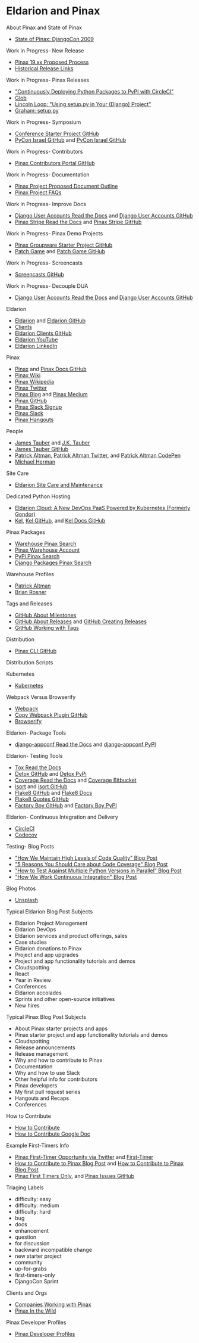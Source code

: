 # Eldarion and Pinax

<!--
https://docs.djangoproject.com/en/2.2/intro/tutorial01/
https://github.com/features/actions/signup

Docs
https://katherinemichel.github.io/pinax/

Mine
https://dashboard.heroku.com/apps/pinax-account-app | pinax-account-app | Heroku
https://pinax-account-app.herokuapp.com/ | example.com [localhost] | pinax-project-account

https://en.wikipedia.org/wiki/Tessellation | Tessellation - Wikipedia

Emmanuel
https://github.com/pinax/pinax-ratings/pull/47 | Add Template tag tests by kasulani · Pull Request #47 · pinax/pinax-ratings


Highest Voted 'pinax' Questions
https://stackoverflow.com/questions/tagged/pinax | Highest Voted 'pinax' Questions - Stack Overflow

Tools used by Eldarion

https://github.com/heckj/pinax_cheat_sheets/blob/master/pagination.markdown | pinax_cheat_sheets/pagination.markdown at master · heckj/pinax_cheat_sheets

Watch- Pinax Hangout
https://www.youtube.com/watch?v=iun7y4hz0gg | Pinax Hangout September 2015: django-user-accounts - YouTube

Pinax Hangouts
https://plus.google.com/115295556556577946862/posts
http://blog.pinaxproject.com/2016/04/19/quick-slack-guide/
http://blog.pinaxproject.com/2015/06/09/how-we-built-blog/
https://www.youtube.com/watch?v=SCGrw1eTRhU
https://plus.google.com/events/c6js77tke600p4ohsablct0bp5o
http://blog.pinaxproject.com/2015/10/12/recap-september-pinax-hangout/
http://blog.pinaxproject.com/2015/11/25/recap-november-pinax-hangout/
http://blog.pinaxproject.com/2016/01/27/recap-january-pinax-hangout/
http://blog.pinaxproject.com/2016/02/09/pinax-hangout-february-2016/

http://pinaxproject.com/pinax/#colophon | Pinax Documentation - Pinax Documentation

https://codecov.io/gh/pinax | Team ⋅ pinax

Hooksets
https://pinax-stripe.readthedocs.io/en/latest/user-guide/settings/#hooksets | Settings & Configuration - Pinax Stripe
-->

<!--
James
https://jktauber.com/2017/05/31/modelling-derivational-morphology/ | Modelling Derivational Morphology | J. K. Tauber
Eldarion
https://jktauber.com/2018/03/05/tour-greek-morphology-part-20/ | A Tour of Greek Morphology: Part 20 | J. K. Tauber
Digital Tolkien
https://digitaltolkien.com/welcome-to-digital-tolkien/ | Welcome to Digital Tolkien | Digital Tolkien
https://buttondown.email/jtauber | Journeyman of Some | Buttondown

https://github.com/deep-philology/dts-viewer | deep-philology/dts-viewer
https://github.com/deep-philology/DeepVocabulary | deep-philology/DeepVocabulary: vocabulary server (mostly for Perseus but also standalone)
https://github.com/deep-philology/DeepVocabulary/wiki/Overview
https://github.com/deep-philology/DeepReader | deep-reader/DeepReader: a highly modular, Vue.js-based framework designed for building online reading environments for deep reading of texts with rich annotations and integrated learning tools
https://github.com/eldarion-client/DeepVocabulary/issues/15#event-1388183712 | better document how to get going locally · Issue #15 · eldarion-client/DeepVocabulary
https://github.com/eldarion-client/DeepVocabulary/milestone/2 | Milestone 2 Milestone


SunoikisisDC
https://github.com/SunoikisisDC/SunoikisisDC-2017-2018/wiki/The-Scaife-Digital-Library-Viewer | The Scaife Digital Library Viewer · SunoikisisDC/SunoikisisDC-2017-2018 Wiki · GitHub
https://www.youtube.com/watch?v=Jp_99HL-Ymg | SunoikisisDC Summer 2019 - Session 14 - YouTube
https://www.dh.uni-leipzig.de/wo/sunoikisisdc/ | SunoikisisDC | Digital Humanities
https://www.youtube.com/watch?v=NFiNYEDxr-0&feature=youtu.be | (1) SunoikisisDC Summer 2018 - Common Session 3 - YouTube
https://github.com/SunoikisisDC/SunoikisisDC-2017-2018/wiki/The-Scaife-Digital-Library-Viewer | The Scaife Digital Library Viewer · SunoikisisDC/SunoikisisDC-2017-2018 Wiki
https://www.youtube.com/watch?v=Jp_99HL-Ymg | SunoikisisDC Summer 2019 - Session 14 - YouTube

https://prometheus.io/ | Prometheus - Monitoring system & time series database
http://www.perseus.tufts.edu/hopper/ | Perseus Digital Library
https://github.com/PerseusDL | PerseusDL
https://twitter.com/PerseusDigLib

"Thrilled that @eldarion is part of a just-announced NEH grant to continue work on the Scaife Viewer."
https://twitter.com/jtauber/status/1161694116637528064

Scaife
https://eldarion.com/blog/2019/06/10/building-scaife-viewer-quickly/ | Building a Scaife Viewer Quickly — Eldarion Blog
https://sites.tufts.edu/perseusupdates/2018/03/19/its-alive-perseus-and-the-scaife-digital-library-viewer/
https://sites.tufts.edu/perseusupdates/2018/03/15/first-version-of-the-scaife-digital-library-viewer-goes-live-building-the-future-while-remembering-a-friend/
https://eldarion.com/blog/2018/02/06/countdown-perseus-50-scaife-launch/ | Countdown to the Perseus 5.0 “Scaife” Launch — Eldarion Blog
https://sites.tufts.edu/perseusupdates/2017/07/22/design-sprint-for-perseus-5-0open-greek-and-latin/ | Design Sprint for Perseus 5.0/Open Greek and Latin » Perseus Digital Library Updates

https://scaife.perseus.org/about/ | Scaife Viewer | About the Scaife Viewer
https://github.com/scaife-viewer
https://github.com/scaife-viewer/scaife-viewer | scaife-viewer/scaife-viewer: new reading environment for version 5.0 of the Perseus Digital Library
https://github.com/scaife-viewer/scaife-background-update | scaife-viewer/scaife-background-update
https://github.com/scaife-viewer/readhomer/issues/13 | (1) sibling extension (e.g. click + above or below lines to load more lines · Issue #13 · scaife-viewer/readhomer
https://github.com/eldarion/scaife-skeleton | eldarion/scaife-skeleton: a layout component library for building Scaife Readers
https://github.com/eldarion/scaife-skeleton/tree/master/src | scaife-skeleton/src at master · eldarion/scaife-skeleton
https://github.com/eldarion/scaife-skeleton/pull/38 | WIP: Packaging by paltman · Pull Request #38 · eldarion/scaife-skeleton

https://twitter.com/jtauber/status/1100952669760430081 | James Tauber on Twitter: "You should see the new Skeleton stuff we've been doing for Scaife! And we'll be at parity with DeepReader soon but with the "Fenway" stuff implemented.… https://t.co/GzndJAsQle"
https://twitter.com/jtauber/status/951742629955371009 | James Tauber on Twitter: "If everyone who uses Perseus 4.0 moves over to Perseus 5.0, it may well be one of the largest (by user count) sites built with @vuejs. There… https://t.co/ENPwiSdRIq"
https://twitter.com/jtauber/status/910149159470149632 | James Tauber on Twitter: "Thrilled to announce that I'll be leading the development of the next version of @PerseusDigLib with the @eldarion team and others"


https://eldarion.com/blog/2018/10/23/loading-global-vue-components/ | Loading Global Vue Components — Eldarion Blog

https://sourceforge.net/p/epidoc/wiki/Home/ | EpiDoc: Epigraphic Documents in TEI XML / Home / Home
https://github.com/diyclassics/perseus-experiments/blob/master/Perseus%20Plaintext%20Poetry.ipynb | perseus-experiments/Perseus Plaintext Poetry.ipynb at master · diyclassics/perseus-experiments

http://capitains.org/ | CapiTainS
https://github.com/Capitains/MyCapytain | Capitains/MyCapytain: CTS And Textual Resources Utility Library for Python 3

https://github.com/ETCBC | Eep Talstra Centre for Bible and Computing
-->

About Pinax and State of Pinax
* [State of Pinax: DjangoCon 2009](https://www.slideshare.net/jtauber/state-of-pinax)

<!--
Eldarion Year in Review blog posts

http://paltman.com/october-2018-review/ | October 2018 Review | Patrick Altman

https://www.slideshare.net/search/slideshow?searchfrom=header&q=pinax&ud=any&ft=all&lang=en&sort=

https://www.slideshare.net/jtauber/how-to-contribute-to-pinax
https://www.slideshare.net/jtauber/state-of-pinax/19-reusable_appquisition_potterpredictions | State of Pinax
https://www.slideshare.net/jtauber/state-of-pinax/33-Sites_Using_Pinax | reusable app quisition potterpredictions

https://www.slideshare.net/pydanny/pinax-introduction
https://www.slideshare.net/pydanny/pinax-tutorial-090909
https://www.slideshare.net/pydanny/pinax-long-tutorial-slides | Pinax Long Tutorial Slides
http://pydanny.blogspot.com/2010/ | pydanny: 2010

https://2016.djangocon.us/schedule/presentation/45/ | Presentation: Building JSON APIs with Django / Pinax
https://speakerdeck.com/brosner/pinax | Building JSON APIs with Django / Pinax // Speaker Deck
https://github.com/pinax/pinax-api | pinax/pinax-api: RESTful API adhering to the JSON:API specification
http://eldarion.com/blog/2016/08/18/eldarions-brian-rosner-speaks-djangocon-us-2016/ | Eldarion's Brian Rosner Speaks At DjangoCon US 2016 — Eldarion Blog

https://groups.google.com/forum/#!forum/pinax-core-dev
https://groups.google.com/forum/#!topic/pinax-users/rtBvRdjd2ZI
https://groups.google.com/forum/#!topic/pinax-business/OOhLDYEYv9c

https://groups.google.com/forum/#!topic/pinax-users/rtBvRdjd2ZI | list of sites using pinax - Google Groups
Sites built with Pinax: https://github.com/pinax/pinax-theme-pinaxproject/blob/master/pinax_theme_pinaxproject/templates/example_sites/home.html

Pinax History
https://www.ericholscher.com/blog/2008/sep/18/getting-started-pinax/ | Getting started with Pinax — Eric Holscher - Surfing in Kansas
https://twitter.com/jtauber/status/1011298082724745218 | James Tauber on Twitter: "Pinax is the open source project I started 10 years ago. This is a great way to learn more about it...… "
http://pinax.hotcluboffrance.com/profiles/jtauber/
-->

Work in Progress- New Release
* [Pinax 19.xx Proposed Process](https://github.com/pinax/pinax/wiki/Pinax-19.xx)
* [Historical Release Links](https://github.com/pinax/pinax/wiki/Historical-Release-Links)

Work in Progress- Pinax Releases
* ["Continuously Deploying Python Packages to PyPI with CircleCI"](https://circleci.com/blog/continuously-deploying-python-packages-to-pypi-with-circleci)
* [Glob](https://docs.python.org/3/library/glob.html#glob.glob)
* [Lincoln Loop: "Using setup.py in Your (Django) Project"](https://lincolnloop.com/blog/using-setuppy-your-django-project)
* [Graham: setup.py](https://github.com/pinax/pinax-starter-projects/pull/56/commits/262c712da313e4ba4ee743654ddad5752d4a0268)

<!--
https://circleci.com/blog/deploying-documentation-to-github-pages-with-continuous-integration/ | Deploying documentation to GitHub Pages with continuous integration - CircleCI
-->

Work in Progress- Symposium
* [Conference Starter Project GitHub](https://github.com/pinax/pinax-starter-projects/wiki/Conference-Starter-Project)
* [PyCon Israel GitHub](https://il.pycon.org/2018) and [PyCon Israel GitHub](https://github.com/eldarion/pycon-israel)

<!--
https://github.com/pinax/symposion/wiki/Apps-Phase-Grid

https://registrasion.readthedocs.io/en/releases-0.1/ | Registrasion — Registrasion 0.1a1 documentation
https://github.com/pinax/symposion/tree/master/docs | symposion/docs at master · pinax/symposion
Symposion Proposals App
https://symposion.readthedocs.io/en/latest/ | Pinax Symposion — Pinax Symposion 0.5dev documentation
http://symposion.readthedocs.io/en/latest/proposals.html | Proposals App — Pinax Symposion 0.5dev documentation
https://web.archive.org/web/20170610082834/http://symposion.readthedocs.io/en/latest/proposals.html | Proposals App — Pinax Symposion 0.5dev documentation
-->

Work in Progress- Contributors
* [Pinax Contributors Portal GitHub](https://github.com/pinax/pinax/wiki/Contributors-Portal)

Work in Progress- Documentation
* [Pinax Project Proposed Document Outline](https://github.com/pinax/pinax/wiki/Proposed-Docs-Outline)
* [Pinax Project FAQs](http://pinaxproject.com/pinax/faq)

Work in Progress- Improve Docs
* [Django User Accounts Read the Docs](http://django-user-accounts.readthedocs.io) and [Django User Accounts GitHub](https://github.com/pinax/django-user-accounts)
* [Pinax Stripe Read the Docs](https://pinax-stripe.readthedocs.io) and [Pinax Stripe GitHub](https://github.com/pinax/pinax-stripe)

<!--
https://github.com/pinax/pinax-theme-bootstrap/pull/133/ | WIP: Convert to Semantic Markup by paltman · Pull Request #133 · pinax/pinax-theme-bootstrap

https://github.com/pinax/pinax-stripe/releases/tag/v4.0.0 | Release 4.0.0 · pinax/pinax-stripe

Stripe
https://www.reddit.com/r/django/comments/7do0uc/pinaxstripe_400_released_stripe_connect_support/ | pinax-stripe 4.0.0 Released - Stripe Connect support lands : django
https://github.com/pinax/pinax-stripe/milestone/11 | Rosie Milestone
-->

Work in Progress- Pinax Demo Projects
* [Pinax Groupware Starter Project GitHub](https://github.com/pinax/pinax-starter-projects/wiki/Groupware-Starter-Project)
* [Patch Game](http://patchgame.pinaxproject.com) and [Patch Game GitHub](https://github.com/pinax/patch-game)

Work in Progress- Screencasts
* [Screencasts GitHub](https://github.com/pinax/screencasts)

Work in Progress- Decouple DUA
* [Django User Accounts Read the Docs](http://django-user-accounts.readthedocs.io) and [Django User Accounts GitHub](https://github.com/pinax/django-user-accounts)

<!--
https://django-user-accounts.readthedocs.io/en/latest/faq.html#what-is-the-difference-between-django-user-accounts-and-django-contrib-auth | FAQ — django-user-accounts 2.0.3 documentation

Onboarding
https://github.com/pinax/pinax/blob/master/docs/how_to_contribute.md | pinax/how_to_contribute.md at master · pinax/pinax

https://www.npmjs.com/package/pinax-images-panel
-->

Eldarion
* [Eldarion](http://eldarion.com) and [Eldarion GitHub](https://github.com/eldarion)
* [Clients](http://eldarion.com/what-we-do)
* [Eldarion Clients GitHub](https://github.com/eldarion-client)
* [Eldarion YouTube](https://www.youtube.com/channel/UCnop70xOY_4dAr4YB9jjlOg)
* [Eldarion LinkedIn](https://www.linkedin.com/company/eldarion)

<!--
https://github.com/orgs/eldarion/teams/developers | Developers · Eldarion, Inc. Discussion
-->

Pinax
* [Pinax](http://pinaxproject.com) and [Pinax Docs GitHub](https://github.com/pinax/pinax/tree/master/docs)
* [Pinax Wiki](https://github.com/pinax/pinax/wiki)
* [Pinax Wikipedia](https://en.wikipedia.org/wiki/Pinax)
* [Pinax Twitter](https://twitter.com/pinaxproject)
* [Pinax Blog](http://blog.pinaxproject.com) and [Pinax Medium](https://medium.com/pinax)
* [Pinax GitHub](https://github.com/pinax)
* [Pinax Slack Signup](http://slack.pinaxproject.com)
* [Pinax Slack](https://pinax.slack.com)
* [Pinax Hangouts](https://www.youtube.com/channel/UCAPpNG85GLzUBwzYCjd4raQ)

People
* [James Tauber](http://jtauber.com) and [J.K. Tauber](https://jktauber.com)
* [James Tauber GitHub](https://github.com/jtauber)
* [Patrick Altman](http://paltman.com), [Patrick Altman Twitter](https://twitter.com/paltman), and [Patrick Altman CodePen](https://codepen.io/paltman)
* [Michael Herman](https://mherman.org/) 

Site Care
* [Eldarion Site Care and Maintenance](http://eldarion.com/consulting/django-site-care)

<!--
https://www.youtube.com/watch?v=q6-zh2ZT9HE | How Eldarion Cloud Boosts Productivity of Development Teams - YouTube
-->

Dedicated Python Hosting
* [Eldarion Cloud: A New DevOps PaaS Powered by Kubernetes (Formerly Gondor)](http://eldarion.cloud)
* [Kel](http://www.kelproject.com), [Kel GitHub](https://github.com/kelproject), and [Kel Docs GitHub](https://github.com/kelproject/kel-docs)

<!--
Eldarion Cloud,  Blog and Docs (formerly Gondor)
https://github.com/eldarion-gondor | Gondor
https://blog.eldarion.cloud/ 
http://eldarion-gondor.github.io/docs/#how-tos | Eldarion Cloud Documentation
-->

Pinax Packages
* [Warehouse Pinax Search](https://pypi.org/search/?q=pinax)
* [Pinax Warehouse Account](https://pypi.org/project/Pinax/)
* [PyPi Pinax Search](https://pypi.python.org/pypi?%3Aaction=search&term=pinax&submit=search)
* [Django Packages Pinax Search](https://djangopackages.org/search/?q=pinax)

Warehouse Profiles
* [Patrick Altman](https://pypi.org/user/paltman)
* [Brian Rosner](https://pypi.org/user/brosner)

<!--
Packages
https://pypi.org/project/pinax-likes | pinax-likes · Warehouse (PyPI)
https://pypi.python.org/pypi/pinax-likes/#downloads | pinax-likes 3.0.0 : Python Package Index
https://pypi.python.org/pypi/pinax-documents | pinax-documents 1.0.0 : Python Package Index
-->

Tags and Releases
* [GitHub About Milestones](https://help.github.com/en/articles/about-milestones)
* [GitHub About Releases](https://help.github.com/articles/about-releases) and [GitHub Creating Releases](https://help.github.com/articles/creating-releases)
* [GitHub Working with Tags](https://help.github.com/articles/working-with-tags)

<!--
https://developer.github.com/v3/repos/releases/#create-a-release | Releases | GitHub Developer Guide
-->

Distribution
* [Pinax CLI GitHub](https://github.com/pinax/pinax-cli)

Distribution Scripts

<!--
Starter project explainer
https://github.com/pinax/pinax/blob/61ce21e7bb4e9398bf5be600ac1ddb15936b88a5/docs/pinax_starter_projects.md

Pinax Release Script
https://github.com/pinax/pinax/blob/master/projects.json
https://github.com/pinax/pinax/blob/master/distributions.json | pinax/distributions.json at master · pinax/pinax

Pinax Checker
https://github.com/pinax-archives/pinax-checkers/blob/master/.pylintrc | pinax-checkers/.pylintrc at master · pinax-archives/pinax-checkers

https://github.com/cndn/intelligent-code-completion/blob/edb80a083f481aa30897d5cb91c2bc53708b9ec5/raw_data/45600_check.py | intelligent-code-completion/45600_check.py at edb80a083f481aa30897d5cb91c2bc53708b9ec5 · cndn/intelligent-code-completion
-->

Kubernetes
* [Kubernetes](https://kubernetes.io)

<!--
https://eldarion.com/blog/2018/10/09/setup-guide-django-vue-webpack/ | Setup Guide to Django + Vue with Webpack — Eldarion Blog
https://vuejs.org/ | Vue.js
https://www.browsersync.io/ | Browsersync - Time-saving synchronised browser testing

http://fontawesome.io/ | Font Awesome, the iconic font and CSS toolkit
https://fontawesome.com | Font Awesome 5 | Font Awesome
-->

Webpack Versus Browserify
* [Webpack](https://webpack.js.org)
* [Copy Webpack Plugin GitHub](https://github.com/webpack-contrib/copy-webpack-plugin)
* [Browserify](http://browserify.org)

<!--
https://github.com/pinax/pinax/blob/adding-npm-guidance/docs/quick_start.md
https://github.com/pinax/pinax/tree/adding-npm-guidance

https://github.com/paltman/trying-webpack | paltman/trying-webpack

JavaScript and Node
https://github.com/substack/node-mkdirp
https://www.npmjs.com/package/rimraf
https://github.com/isaacs/rimraf
https://webpack.js.org/concepts/loaders/ | loaders
https://github.com/owais/django-webpack-loader | owais/django-webpack-loader: Transparently use webpack with django
-->

Eldarion- Package Tools
* [django-appconf Read the Docs](https://django-appconf.readthedocs.io) and [django-appconf PyPI](https://pypi.org/project/django-appconf)

<!--
https://github.com/django-compressor/django-appconf | django-compressor/django-appconf: An app to handle configuration defaults of packaged Django apps gracefully

Pinax Related Packages
https://pypi.org/project/django-friendship/ | django-friendship · PyPI
https://github.com/marksweb/django-bleach/ | marksweb/django-bleach: Bleach is a Python module that takes any HTML input, and returns valid, sanitised HTML that contains only an allowed subset of HTML tags, attributes and styles. django-bleach is a Django app that makes using bleach extremely easy.
https://pypi.org/project/Pillow/ | Pillow · PyPI
https://pypi.org/project/six/ | six · PyPI

https://python-markdown.github.io/install/ | Installation — Python-Markdown 3.0.1 documentation
https://pypi.org/simple/markdown/ | Links for Markdown
https://pypi.org/simple/mock/ | Links for mock
https://pypi.org/project/required/ | required · PyPI
https://pypi.org/project/certifi/ | certifi · PyPI
-->

Eldarion- Testing Tools
* [Tox Read the Docs](https://tox.readthedocs.org)
* [Detox GitHub](https://github.com/tox-dev/detox) and [Detox PyPi](https://pypi.python.org/pypi/detox)
* [Coverage Read the Docs](http://coverage.readthedocs.org) and [Coverage Bitbucket](https://bitbucket.org/ned/coveragepy)
* [isort](http://isort.readthedocs.io) and [isort GitHub](https://github.com/timothycrosley/isort)
* [Flake8 GitHub](https://gitlab.com/pycqa/flake8) and [Flake8 Docs](http://flake8.pycqa.org)
* [Flake8 Quotes GitHub](https://github.com/zheller/flake8-quotes)
* [Factory Boy GitHub](https://github.com/FactoryBoy/factory_boy) and [Factory Boy PyPI](https://pypi.python.org/pypi/factory_boy)

<!--
https://github.com/tzangms/django-bootstrap-form | tzangms/django-bootstrap-form: Twitter Bootstrap for Django Form

https://github.com/pinax/pinax-blog/issues/117 | Markdown 3.0 installation causes startup exception · Issue #117 · pinax/pinax-blog

pytz
https://pypi.org/project/pytz/ | pytz · PyPI
-->

Eldarion- Continuous Integration and Delivery
* [CircleCI](https://circleci.com)
* [Codecov](https://codecov.io)

Testing- Blog Posts
* ["How We Maintain High Levels of Code Quality" Blog Post](http://eldarion.com/blog/2017/10/17/how-we-maintain-high-levels-code-quality)
* ["5 Reasons You Should Care about Code Coverage" Blog Post](http://eldarion.com/blog/2017/07/13/5-reasons-you-should-care-about-code-coverage)
* ["How to Test Against Multiple Python Versions in Parallel" Blog Post](http://blog.pinaxproject.com/2015/12/08/how-test-against-multiple-python-versions-parallel)
* ["How We Work Continuous Integration" Blog Post](https://eldarion.com/blog/2014/06/03/how-we-work-continuous-integration/)

Blog Photos
* [Unsplash](https://unsplash.com)

Typical Eldarion Blog Post Subjects
* Eldarion Project Management
* Eldarion DevOps
* Eldarion services and product offerings, sales
* Case studies
* Eldarion donations to Pinax
* Project and app upgrades
* Project and app functionality tutorials and demos
* Cloudspotting
* React 
* Year in Review
* Conferences
* Eldarion accolades
* Sprints and other open-source initiatives
* New hires

Typical Pinax Blog Post Subjects
* About Pinax starter projects and apps
* Pinax starter project and app functionality tutorials and demos
* Cloudspotting
* Release announcements
* Release management
* Why and how to contribute to Pinax
* Documentation
* Why and how to use Slack
* Other helpful info for contributors
* Pinax developers
* My first pull request series
* Hangouts and Recaps
* Conferences

How to Contribute
* [How to Contribute](http://pinaxproject.com/pinax/how_to_contribute)
* [How to Contribute Google Doc](https://docs.google.com/document/d/1f9hPTw3nelWy7nxaDawWP7EUl4QyeGeC4BNYeb4iWhU/edit)

<!--
http://blog.pinaxproject.com/2016/03/15/writing-better-documentation-and-why-documentation

http://blog.pinaxproject.com/section/community/ | The Pinax Project Blog | The Pinax Project Blog

https://github.com/search?utf8=%E2%9C%93&q=org%3Apinax+label%3A%22up-for-grabs%22&type= | Search · org:pinax label:"up-for-grabs"
https://help.github.com/articles/searching-issues-and-pull-requests/ | Searching issues and pull requests - User Documentation
-->

Example First-Timers Info
* [Pinax First-Timer Opportunity via Twitter](https://twitter.com/pinaxproject/status/687318459072446466) and [First-Timer](https://twitter.com/pinaxproject/status/694213861327659008)
* [How to Contribute to Pinax Blog Post](http://pinaxproject.com/pinax/ways_to_contribute) and [How to Contribute to Pinax Blog Post](http://blog.pinaxproject.com/2015/11/10/guide-how-contribute-pinax)
* [Pinax First Timers Only](http://blog.pinaxproject.com/2016/01/11/first-timers-only-and-new-labels), and [Pinax Issues GitHub](https://github.com/pinax/pinax/issues)

Triaging Labels
* difficulty: easy
* difficulty: medium
* difficulty: hard
* bug
* docs
* enhancement
* question
* for discussion
* backward incompatible change
* new starter project
* community
* up-for-grabs
* first-timers-only
* DjangoCon Sprint

Clients and Orgs
* [Companies Working with Pinax](http://pinaxproject.com/pinax/companies_working_with_pinax)
* [Pinax In the Wild](http://pinaxproject.com/pinax/in_the_wild)

Pinax Developer Profiles
* [Pinax Developer Profiles](https://docs.google.com/forms/d/1CdiEtvVyWLtdVZUXHLXoZI64K1qbslkOqSR0W5xz6_0/viewform)
